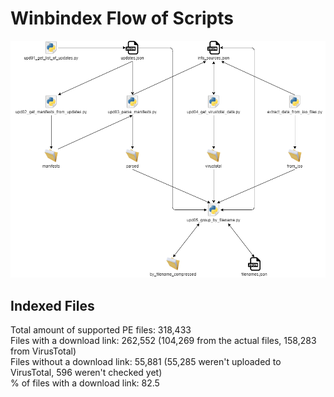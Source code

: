 # Winbindex Flow of Scripts

![winbindex-scripts-flow.png](winbindex-scripts-flow.png)

## Indexed Files

<!--FileStats-->
Total amount of supported PE files: 318,433  
Files with a download link: 262,552 (104,269 from the actual files, 158,283 from VirusTotal)  
Files without a download link: 55,881 (55,285 weren't uploaded to VirusTotal, 596 weren't checked yet)  
% of files with a download link: 82.5  
<!--/FileStats-->
